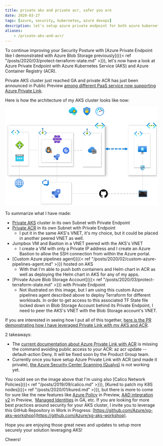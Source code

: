 ```yaml
---
title: private aks and private acr, safer you are
date: 2020-03-27
tags: [azure, security, kubernetes, azure devops]
description: let's setup azure private endpoint for both azure kubernetes service (aks) and azure container registry (acr)
aliases:
    - /private-aks-and-acr/
---
```

To continue improving your Security Posture with [Azure Private Endpoint like I demonstrated with Azure Blob Storage previously]({{< ref "/posts/2020/03/protect-terraform-state.md" >}}), let's now have a look at Azure Private Endpoint with Azure Kubernetes Service (AKS) and Azure Container Registry (ACR).  

Private AKS cluster just reached GA and private ACR has just been announced in Public Preview [among different PaaS service now supporting Azure Private Link](https://azure.microsoft.com/updates/privatelinkforpaasga/).  

Here is how the architecture of my AKS cluster looks like now:  

[![](https://github.com/mathieu-benoit/myakscluster/raw/master/myakscluster.png)](https://github.com/mathieu-benoit/myakscluster/raw/master/myakscluster.png)

To summarize what I have made:  
- [Private AKS](https://docs.microsoft.com/azure/aks/private-clusters) cluster in its own Subnet with Private Endpoint
- [Private ACR](https://docs.microsoft.com/azure/container-registry/container-registry-private-link) in its own Subnet with Private Endpoint
    - I put it in the same AKS's VNET, it's my choice, but it could be placed in another peered VNET as well.
- Jumpbox VM and Bastion in a VNET peered with the AKS's VNET
    - I create a VM with only a Private IP address and I create an Azure Bastion to allow the SSH connection from within the Azure portal.
- [Custom Azure pipelines agent]({{< ref "/posts/2020/02/custom-azure-pipelines-agent.md" >}}) hosted on AKS
    - With that I'm able to push both containers and Helm chart in ACR as well as deploying the Helm chart in AKS for any of my apps.
- [Private Azure Blob Storage Account]({{< ref "/posts/2020/03/protect-terraform-state.md" >}}) with Private Endpoint
    - Not illustrated on this image, but I am using this custom Azure pipelines agent described above to deploy Terraform for different workloads. In order to get access to this associated TF State file locked down in Blob Storage Account behind its Private Endpoint, I need to peer the AKS's VNET with the Blob Storage account's VNET.

If you are interested in seeing how I put all of this together, [here is the PR demonstrating how I have leveraged Private Link with my AKS and ACR](https://github.com/mathieu-benoit/myakscluster/pull/60).  

2 takeaways:  
- The [current documentation about Azure Private Link with ACR](https://docs.microsoft.com/azure/container-registry/container-registry-private-link) is missing the command avoiding public access to your ACR: az acr update --default-action Deny. It will be fixed soon by the Product Group team.
- Currently once you have setup Azure Private Link with ACR (and made it private), [the Azure Security Center Scanning (Qualys)](https://docs.microsoft.com/azure/security-center/azure-container-registry-integration) is not working yet.

You could see on the image above that I'm using also [Calico Network Policies]({{< ref "/posts/2019/09/calico.md" >}}), [Kured to patch my K8S nodes]({{< ref "/posts/2020/01/kured.md" >}}), but there is more to come for sure like the new features like [Azure Policy](https://docs.microsoft.com/azure/governance/policy/concepts/rego-for-aks) in Preview, [AAD integration v2](https://docs.microsoft.com/azure/aks/azure-ad-v2) in Preview,  [Managed Identities](https://docs.microsoft.com/azure/aks/use-managed-identity) in GA, etc. If you are looking for more best practices around security for your AKS cluster, I invite you to leverage this GitHub Repository in Work in Progress: [https://github.com/Azure/sg-aks-workshop](https://github.com/Azure/sg-aks-workshop).  

Hope you are enjoying those great news and updates to setup more securely your solution leveraging AKS!

Cheers!